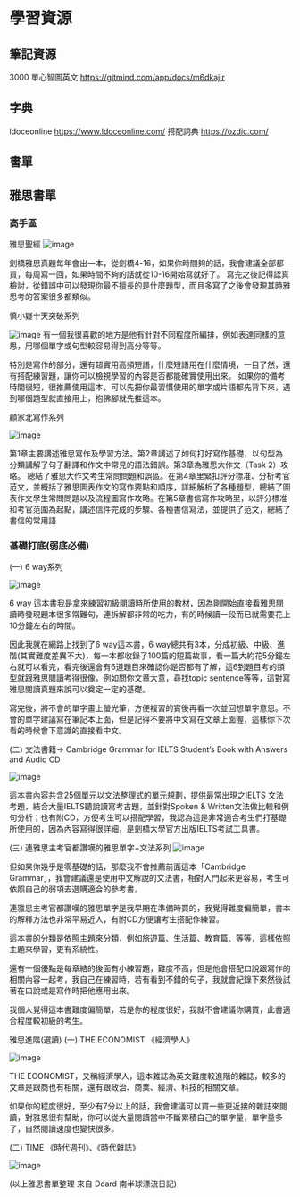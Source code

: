#  學習資源
## 筆記資源

3000 單心智圖英文 https://gitmind.com/app/docs/m6dkajir

## 字典
ldoceonline https://www.ldoceonline.com/
搭配詞典 https://ozdic.com/

## 書單




## 雅思書單

### 高手區

雅思聖經
![image](https://github.com/PicassoEason/learning_note/assets/87004138/026f1c96-4032-40af-9230-d81fc752eb57)

劍橋雅思真題每年會出一本，從劍橋4-16，如果你時間夠的話，我會建議全部都買，每周寫一回，如果時間不夠的話就從10-16開始寫就好了。
寫完之後記得認真檢討，從錯誤中可以發現你最不擅長的是什麼題型，而且多寫了之後會發現其時雅思考的答案很多都類似。

 慎小嶷十天突破系列
 
 ![image](https://github.com/PicassoEason/learning_note/assets/87004138/8250390b-e968-447f-85db-941c7582d31b)
有一個我很喜歡的地方是他有針對不同程度所編排，例如表達同樣的意思，用哪個單字或句型較容易得到高分等等。

特別是寫作的部分，還有超實用高頻短語，什麼短語用在什麼情境，一目了然，還有搭配練習題，讓你可以檢視學習的內容是否都能確實使用出來。
如果你的備考時間很短，很推薦使用這本，可以先把你最習慣使用的單字或片語都先背下來，遇到哪個題型就直接用上，抱佛腳就先推這本。

顧家北寫作系列

![image](https://github.com/PicassoEason/learning_note/assets/87004138/d90ad3ce-c097-432a-bd59-8c2c992be8c0)

第1章主要講述雅思寫作及學習方法。第2章講述了如何打好寫作基礎，以句型為分類講解了句子翻譯和作文中常見的語法錯誤。第3章為雅思大作文（Task 2）攻略。
總結了雅思大作文考生常問問題和誤區。在第4章里緊扣評分標准、分析考官范文，並概括了雅思圖表作文的寫作要點和順序，詳細解析了各種題型，總結了圖表作文學生常問問題以及流程圖寫作攻略。在第5章書信寫作攻略里，以評分標准和考官范圍為起點，講述信件完成的步驟、各種書信寫法，並提供了范文，總結了書信的常用語

### 基礎打底(弱底必備)
(一) 6 way系列

![image](https://github.com/PicassoEason/learning_note/assets/87004138/93819101-d668-4b20-8489-773eeeba9175)

6 way 這本書我是拿來練習初級閱讀時所使用的教材，因為剛開始直接看雅思閱讀時發現題本很多常難句，連拆解都非常的吃力，有的時候讀一段而已就需要花上10分鐘左右的時間。

因此我就在網路上找到了6 way這本書，6 way總共有3本，分成初級、中級、進階(其實難度差異不大)，每一本都收錄了100篇的短篇故事，看一篇大約花5分鐘左右就可以看完，看完後還會有6道題目來確認你是否都有了解，這6到題目考的類型就跟雅思閱讀考得很像，例如問你文章大意，尋找topic sentence等等，這對寫雅思閱讀真題來說可以奠定一定的基礎。
 
寫完後，將不會的單字畫上螢光筆，方便複習的實後再看一次並回想單字意思。不會的單字建議寫在筆記本上面，但是記得不要將中文寫在文章上面喔，這樣你下次看的時候會下意識的直接看中文。

(二) 文法書籍→ Cambridge Grammar for IELTS Student’s Book with Answers and Audio CD

![image](https://github.com/PicassoEason/learning_note/assets/87004138/65b38033-b8f0-45f9-b63f-d73e79b7e126)

這本書內容共含25個單元以文法整理式的單元規劃，提供最常出現之IELTS 文法考題，結合大量IELTS聽說讀寫考古題，並針對Spoken & Written文法做比較和例句分析；也有附CD，方便考生可以搭配學習，我認為這是非常適合考生們打基礎所使用的，因為內容寫得很詳細，是劍橋大學官方出版IELTS考試工具書。

(三) 連雅思主考官都讚嘆的雅思單字+文法系列
![image](https://github.com/PicassoEason/learning_note/assets/87004138/95bf8b7f-4ebd-4f75-b57f-9d71a9ade079)

但如果你幾乎是零基礎的話，那麼我不會推薦前面這本「Cambridge Grammar」，我會建議還是使用中文解說的文法書，相對入門起來更容易，考生可依照自己的弱項去選購適合的參考書。

連雅思主考官都讚嘆的雅思單字是我早期在準備時買的，我覺得難度偏簡單，書本的解釋方法也非常平易近人，有附CD方便讓考生搭配作練習。

這本書的分類是依照主題來分類，例如旅遊篇、生活篇、教育篇、等等，這樣依照主題來學習，更有系統性。

還有一個優點是每章結的後面有小練習題，難度不高，但是他會搭配口說跟寫作的相關內容一起考，我自己在練習時，若有看到不錯的句子，我就會紀錄下來然後試著在口說或是寫作時把他應用出來。

我個人覺得這本書難度偏簡單，若是你的程度很好，我就不會建議你購買，此書適合程度較初級的考生。

雅思進階(選讀)
(一) THE ECONOMIST 《經濟學人》

![image](https://github.com/PicassoEason/learning_note/assets/87004138/631e3f68-0724-4d1f-864c-9c476ca90774)

THE ECONOMIST，又稱經濟學人，這本雜誌為英文難度較進階的雜誌，較多的文章是跟商也有相關，還有跟政治、商業、經濟、科技的相關文章。

如果你的程度很好，至少有7分以上的話，我會建議可以買一些更近接的雜誌來閱讀，對雅思很有幫助，你可以從大量閱讀當中不斷累積自己的單字量，單字量多了，自然閱讀速度也變快很多。

(二) TIME 《時代週刊》、《時代雜誌》

![image](https://github.com/PicassoEason/learning_note/assets/87004138/8430895d-d4d2-4c47-81fb-db590d731214)

(以上雅思書單整理 來自 Dcard 南半球漂流日記)


